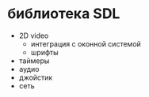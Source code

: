 # библиотека SDL

* 2D video
  * интеграция с оконной системой
  * шрифты
* таймеры
* аудио
* джойстик
* сеть
